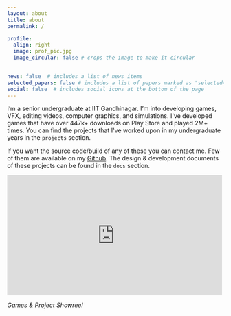 ```yaml
---
layout: about
title: about
permalink: /

profile:
  align: right
  image: prof_pic.jpg
  image_circular: false # crops the image to make it circular
  

news: false  # includes a list of news items
selected_papers: false # includes a list of papers marked as "selected={true}"
social: false  # includes social icons at the bottom of the page
---
```


I’m a senior undergraduate at IIT Gandhinagar. I’m into developing games, VFX, editing videos, computer graphics, and simulations. I've developed games that have over 447k+ downloads on Play Store and played 2M+ times. You can find the projects that I've worked upon in my undergraduate years in the `projects` section. 

If you want the source code/build of any of these you can contact me. Few of them are available  on my [Github](https://github.com/aniketrajnish). The design & development documents of these projects can be found in the `docs` section.

<iframe width="500" height="281" src="https://www.youtube.com/embed/w_C8dS7L1HU" title="YouTube video player" frameborder="0" allow="accelerometer; autoplay; clipboard-write; encrypted-media; gyroscope; picture-in-picture" allowfullscreen></iframe>

*Games & Project Showreel*
